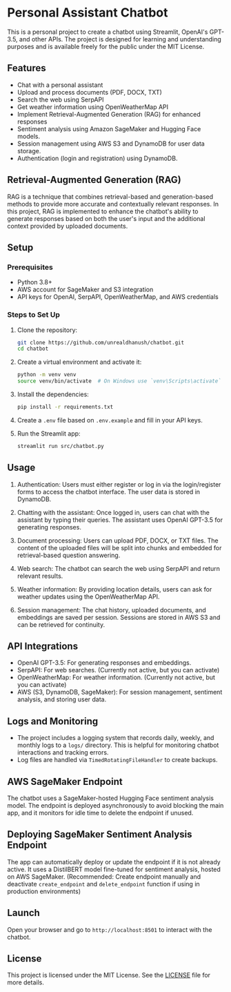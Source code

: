 # Personal Assistant Chatbot

This is a personal project to create a chatbot using Streamlit, OpenAI's GPT-3.5, and other APIs. The project is designed for learning and understanding purposes and is available freely for the public under the MIT License.

## Features

- Chat with a personal assistant
- Upload and process documents (PDF, DOCX, TXT)
- Search the web using SerpAPI
- Get weather information using OpenWeatherMap API
- Implement Retrieval-Augmented Generation (RAG) for enhanced responses
- Sentiment analysis using Amazon SageMaker and Hugging Face models.
- Session management using AWS S3 and DynamoDB for user data storage.
- Authentication (login and registration) using DynamoDB.

## Retrieval-Augmented Generation (RAG)

RAG is a technique that combines retrieval-based and generation-based methods to provide more accurate and contextually relevant responses. In this project, RAG is implemented to enhance the chatbot's ability to generate responses based on both the user's input and the additional context provided by uploaded documents.

## Setup
### Prerequisites
- Python 3.8+
- AWS account for SageMaker and S3 integration
- API keys for OpenAI, SerpAPI, OpenWeatherMap, and AWS credentials

### Steps to Set Up
1. Clone the repository:
    ```sh
    git clone https://github.com/unrealdhanush/chatbot.git
    cd chatbot
    ```

2. Create a virtual environment and activate it:
    ```sh
    python -m venv venv
    source venv/bin/activate  # On Windows use `venv\Scripts\activate`
    ```

3. Install the dependencies:
    ```sh
    pip install -r requirements.txt
    ```

4. Create a `.env` file based on `.env.example` and fill in your API keys.

5. Run the Streamlit app:
    ```sh
    streamlit run src/chatbot.py
    ```

## Usage

1. Authentication: Users must either register or log in via the login/register forms to access the chatbot interface. The user data is stored in DynamoDB.

2. Chatting with the assistant: Once logged in, users can chat with the assistant by typing their queries. The assistant uses OpenAI GPT-3.5 for generating responses.

3. Document processing: Users can upload PDF, DOCX, or TXT files. The content of the uploaded files will be split into chunks and embedded for retrieval-based question answering.

4. Web search: The chatbot can search the web using SerpAPI and return relevant results.

5. Weather information: By providing location details, users can ask for weather updates using the OpenWeatherMap API.

6. Session management: The chat history, uploaded documents, and embeddings are saved per session. Sessions are stored in AWS S3 and can be retrieved for continuity.

## API Integrations
- OpenAI GPT-3.5: For generating responses and embeddings.
- SerpAPI: For web searches. (Currently not active, but you can activate)
- OpenWeatherMap: For weather information. (Currently not active, but you can activate)
- AWS (S3, DynamoDB, SageMaker): For session management, sentiment analysis, and storing user data.

## Logs and Monitoring
- The project includes a logging system that records daily, weekly, and monthly logs to a `logs/` directory. This is helpful for monitoring chatbot interactions and tracking errors.
- Log files are handled via `TimedRotatingFileHandler` to create backups.

## AWS SageMaker Endpoint
The chatbot uses a SageMaker-hosted Hugging Face sentiment analysis model. The endpoint is deployed asynchronously to avoid blocking the main app, and it monitors for idle time to delete the endpoint if unused.

## Deploying SageMaker Sentiment Analysis Endpoint
The app can automatically deploy or update the endpoint if it is not already active. It uses a DistilBERT model fine-tuned for sentiment analysis, hosted on AWS SageMaker. (Recommended: Create endpoint manually and deactivate `create_endpoint` and `delete_endpoint` function if using in production environments)

## Launch

Open your browser and go to `http://localhost:8501` to interact with the chatbot.

## License

This project is licensed under the MIT License. See the [LICENSE](LICENSE) file for more details.
